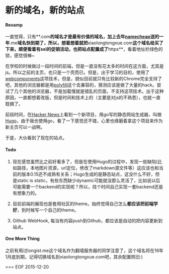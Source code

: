 新的域名，新的站点
===

#### Revamp
一直觉得，只有**.com**的域名才是最有价值的域名，加上去年[namecheap][1]送的一年**.me**域名快到期了，所以，想着想着就把**xiaolongtongxue.com**这个域名给买了下来，顺便看着有ssl的促销活动，也把站点配置成了**https**，看着地址栏绿色的锁，感觉很棒~

在学校的时候做过一段时间的前端，但是一直没有花太多的时间在这方面，尤其是js。所以之前的主页，也只是一个壳而已。但是，出于学习的目的，使用了[webcomponents][2]这项技术，但是，貌似目前就只有比较新的Chrome完全支持了吧，其他的浏览器都是用[polyfill][3]这个去兼容的，猜测应该是做了大量的hack。尝试了几个其他的浏览器，不是加载慢就是错乱的页面，不支持这项技术。出于这种原因，一直都想着改版，但是时间和技术上的（主要是对js的不熟悉），也就一直耽搁了。

前段时间，在[Hacker News][4]上看到一个新项目，用go写的静态网站生成器，叫做[Hugo][5]，由于我也使用go，看了一下感觉还不错，心里也琢磨着拿这个项目来作为新主页可以一战啊。

于是，大伙看到了现在的站点。

#### Todo
1. 现在感觉虽然比之前好看多了，但是在使用Hugo的过程中，发现一些缺陷(比如路径，本地图片资源，url定位，修改了markdown源文件等）这应该也和当前的版本0.15还不成熟有关系；Hugo生成的是静态站点，这没什么不好，但是static is static，有些东西缺少dynamic可能就没那么灵活了，比如说以后可能需要一个backend的实现呢？所以，找个时间自己实现一套backend还是有想象力的。

2. 目前前端的展现也是套用社区的theme。始终觉得自己怎么**都应该把前端学好**，到时候写一个自己的theme。

3. Github WebHook, 每当有内容push到Github，都应该是自动的把内容更新到站点。

#### One More Thing
之前有用过longist.me这个域名作为翻墙服务器的同学注意了，这个域名将在16年1月底到期，记得切换域名到xiaolongtongxue.com吧，其余配置照旧:)

===
EOF 2015-12-20

[1]: www.namecheap.com
[2]: webcomponents.org
[3]: webcomponents.org/polyfills/
[4]: https://news.ycombinator.com
[5]: https://gohugo.io "Hugo :: A fast and modern static website engine"
